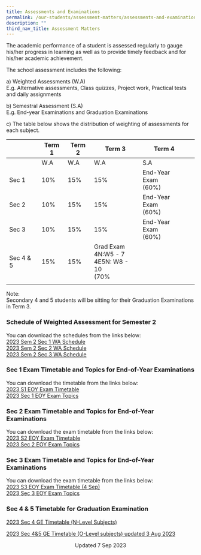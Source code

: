 ```yaml
---
title: Assessments and Examinations
permalink: /our-students/assessment-matters/assessments-and-examinations/
description: ""
third_nav_title: Assessment Matters
---
```

The academic performance of a student is assessed regularly to gauge his/her progress in learning as well as to provide timely feedback and for his/her academic achievement.

The school assessment includes the following:

a) Weighted Assessments (W.A) <br>
E.g. Alternative assessments, Class quizzes, Project work, Practical tests and daily assignments

b) Semestral Assessment (S.A) <br>
E.g. End-year Examinations and Graduation Examinations

c) The table below shows the distribution of weighting of assessments for each subject.

| | Term 1 | Term 2 |Term 3  | Term 4 |  | 
|---|---|---|---|---|---|
| | W.A | W.A |  W.A | S.A |
| Sec 1 | 10% | 15% | 15% | End-Year Exam<br>(60%) |
| Sec 2 | 10% | 15% | 15% | End-Year Exam<br>(60%) |
| Sec 3 | 10% | 15% | 15% | End-Year Exam<br>(60%) |
|Sec 4 &amp; 5|15%|15%|Grad Exam<br>4N:W5 - 7<br>4E5N: W8 - 10<br>(70%|
| | | | | | 

Note:&nbsp;<br>
Secondary 4 and 5 students will be sitting for their Graduation Examinations in Term 3. &nbsp;&nbsp;

### Schedule of Weighted Assessment for Semester 2

You can download the schedules from the links below:  
[2023 Sem 2 Sec 1 WA Schedule](/files/2023%20sem%202%20sec1%20wa%20pn%20final.pdf)<br>
[2023 Sem 2 Sec 2 WA Schedule](/files/2023%20sem%202%20sec2%20wa%20pn%20final.pdf)<br> [2023 Sem 2 Sec 3 WA Schedule](/files/2023%20sem%202%20sec3%20wa%20pn%20final.pdf)

### Sec 1 Exam Timetable and Topics for End-of-Year Examinations

You can download the timetable from the links below:<br>
[2023 S1 EOY Exam Timetable](/files/2023%20s1%20eoy%20exam%20timetable%20(students).pdf)<br>[2023 Sec 1 EOY Exam Topics](/files/2023%20sec%201%20eoy%20exam%20topics.pdf)
  
### Sec 2 Exam Timetable and Topics for End-of-Year Examinations
You can download the exam timetable from the links below:<br>
[2023 S2 EOY Exam Timetable](/files/2023%20s2%20eoy%20exam%20timetable%20(students).pdf)<br>[2023 Sec 2 EOY Exam Topics](/files/2023%20sec%202%20eoy%20exam%20topics.pdf)

### Sec 3 Exam Timetable and Topics for End-of-Year Examinations

You can download the exam timetable from the links below:<br>
[2023 S3 EOY Exam Timetable (4 Sep)](/files/2023%20s3%20eoy%20exam%20timetable%20(4%20sep)%20students.pdf)<br>[2023 Sec 3 EOY Exam Topics](/files/2023%20sec%203%20eoy%20exam%20topics.pdf)

### Sec 4 &amp; 5 Timetable for Graduation Examination

[2023 Sec 4 GE Timetable (N-Level Subjects)](/files/2023%20sec%204%20ge%20timetable%20(n-level%20subjects).pdf)

[2023 Sec 4&amp;5 GE Timetable (O-Level subjects) updated 3 Aug 2023](/files/2023%20sec%204&amp;5%20ge%20timetable%20(o-level%20subjects)%20updated%203%20aug%202023.pdf)

<center> Updated 7 Sep 2023 </center>
